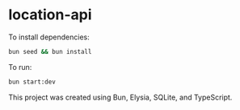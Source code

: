 # location-api

To install dependencies:

```bash
bun seed && bun install
```

To run:

```bash
bun start:dev
```

This project was created using Bun, Elysia, SQLite, and TypeScript.
